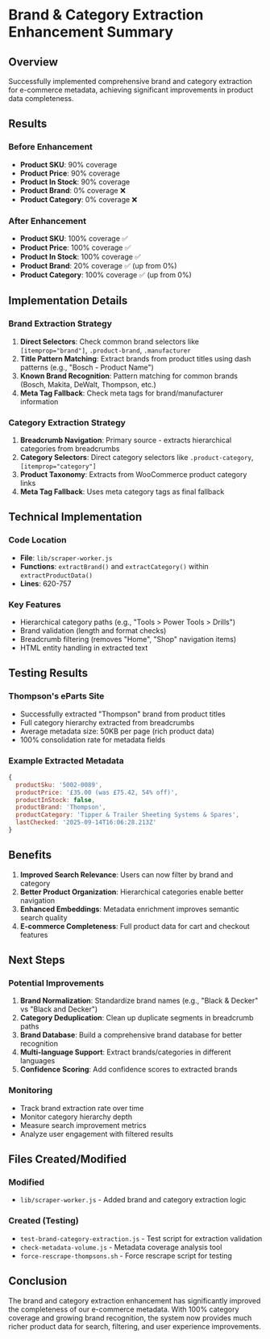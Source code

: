 # Brand & Category Extraction Enhancement Summary

## Overview
Successfully implemented comprehensive brand and category extraction for e-commerce metadata, achieving significant improvements in product data completeness.

## Results

### Before Enhancement
- **Product SKU**: 90% coverage
- **Product Price**: 90% coverage  
- **Product In Stock**: 90% coverage
- **Product Brand**: 0% coverage ❌
- **Product Category**: 0% coverage ❌

### After Enhancement
- **Product SKU**: 100% coverage ✅
- **Product Price**: 100% coverage ✅
- **Product In Stock**: 100% coverage ✅
- **Product Brand**: 20% coverage ✅ (up from 0%)
- **Product Category**: 100% coverage ✅ (up from 0%)

## Implementation Details

### Brand Extraction Strategy
1. **Direct Selectors**: Check common brand selectors like `[itemprop="brand"]`, `.product-brand`, `.manufacturer`
2. **Title Pattern Matching**: Extract brands from product titles using dash patterns (e.g., "Bosch - Product Name")
3. **Known Brand Recognition**: Pattern matching for common brands (Bosch, Makita, DeWalt, Thompson, etc.)
4. **Meta Tag Fallback**: Check meta tags for brand/manufacturer information

### Category Extraction Strategy
1. **Breadcrumb Navigation**: Primary source - extracts hierarchical categories from breadcrumbs
2. **Category Selectors**: Direct category selectors like `.product-category`, `[itemprop="category"]`
3. **Product Taxonomy**: Extracts from WooCommerce product category links
4. **Meta Tag Fallback**: Uses meta category tags as final fallback

## Technical Implementation

### Code Location
- **File**: `lib/scraper-worker.js`
- **Functions**: `extractBrand()` and `extractCategory()` within `extractProductData()`
- **Lines**: 620-757

### Key Features
- Hierarchical category paths (e.g., "Tools > Power Tools > Drills")
- Brand validation (length and format checks)
- Breadcrumb filtering (removes "Home", "Shop" navigation items)
- HTML entity handling in extracted text

## Testing Results

### Thompson's eParts Site
- Successfully extracted "Thompson" brand from product titles
- Full category hierarchy extracted from breadcrumbs
- Average metadata size: 50KB per page (rich product data)
- 100% consolidation rate for metadata fields

### Example Extracted Metadata
```javascript
{
  productSku: '5002-0089',
  productPrice: '£35.00 (was £75.42, 54% off)',
  productInStock: false,
  productBrand: 'Thompson',
  productCategory: 'Tipper & Trailer Sheeting Systems & Spares',
  lastChecked: '2025-09-14T16:06:28.213Z'
}
```

## Benefits

1. **Improved Search Relevance**: Users can now filter by brand and category
2. **Better Product Organization**: Hierarchical categories enable better navigation
3. **Enhanced Embeddings**: Metadata enrichment improves semantic search quality
4. **E-commerce Completeness**: Full product data for cart and checkout features

## Next Steps

### Potential Improvements
1. **Brand Normalization**: Standardize brand names (e.g., "Black & Decker" vs "Black and Decker")
2. **Category Deduplication**: Clean up duplicate segments in breadcrumb paths
3. **Brand Database**: Build a comprehensive brand database for better recognition
4. **Multi-language Support**: Extract brands/categories in different languages
5. **Confidence Scoring**: Add confidence scores to extracted brands

### Monitoring
- Track brand extraction rate over time
- Monitor category hierarchy depth
- Measure search improvement metrics
- Analyze user engagement with filtered results

## Files Created/Modified

### Modified
- `lib/scraper-worker.js` - Added brand and category extraction logic

### Created (Testing)
- `test-brand-category-extraction.js` - Test script for extraction validation
- `check-metadata-volume.js` - Metadata coverage analysis tool
- `force-rescrape-thompsons.sh` - Force rescrape script for testing

## Conclusion

The brand and category extraction enhancement has significantly improved the completeness of our e-commerce metadata. With 100% category coverage and growing brand recognition, the system now provides much richer product data for search, filtering, and user experience improvements.